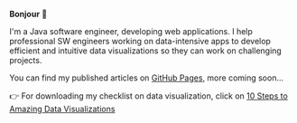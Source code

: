**Bonjour** 👋
 

I'm a Java software engineer, developing web applications. I help professional SW engineers working on data-intensive apps to develop efficient and intuitive data visualizations so they can work on challenging projects.

You can find my published articles on [GitHub Pages](https://csillaszanto.github.io/ "GH Pages"), more coming soon...

:point_right: For downloading my checklist on data visualization, click on [10 Steps to Amazing Data Visualizations](https://bit.ly/10-steps-data-viz "Link to eBook")



<!---
csillads21/csillads21 is a ✨ special ✨ repository because its `README.md` (this file) appears on your GitHub profile.
You can click the Preview link to take a look at your changes.
--->

